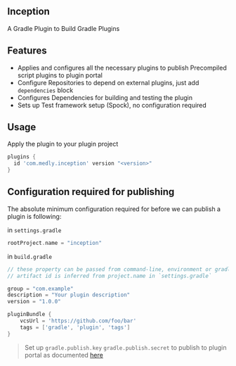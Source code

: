 ## Inception

A Gradle Plugin to Build Gradle Plugins

## Features

- Applies and configures all the necessary plugins to publish Precompiled script plugins to plugin portal
- Configure Repositories to depend on external plugins, just add `dependencies` block
- Configures Dependencies for building and testing the plugin
- Sets up Test framework setup (Spock), no configuration required


## Usage

Apply the plugin to your plugin project

```groovy
plugins {
  id 'com.medly.inception' version "<version>"
}
```



## Configuration required for publishing

The absolute minimum configuration required for before we can publish a plugin is following:

in `settings.gradle`

```groovy
rootProject.name = "inception"
```

in `build.gradle`
```groovy
// these property can be passed from command-line, environment or gradle.properties
// artifact id is inferred from project.name in `settings.gradle`

group = "com.example"
description = "Your plugin description"
version = "1.0.0"     

pluginBundle {
    vcsUrl = 'https://github.com/foo/bar'
    tags = ['gradle', 'plugin', 'tags']
}
```

> Set up `gradle.publish.key` `gradle.publish.secret` to publish to plugin portal as documented [here](https://docs.gradle.org/current/userguide/publishing_gradle_plugins.html)
